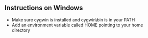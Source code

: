 ## Instructions on Windows

 - Make sure cygwin is installed and cygwin\bin is in your PATH
 - Add an environment variable called HOME pointing to your home directory